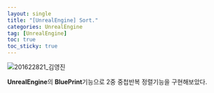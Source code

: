 ```yaml
---
layout: single
title: "[UnrealEngine] Sort."
categories: UnrealEngine
tag: [UnrealEngine]
toc: true
toc_sticky: true
---
```


![201622821_김영진](../../images/2022-03-05-unreal-for/201622821_김영진.png)

**UnrealEngine**의 **BluePrint**기능으로 2중 중첩반복 정렬기능을 구현해보았다.